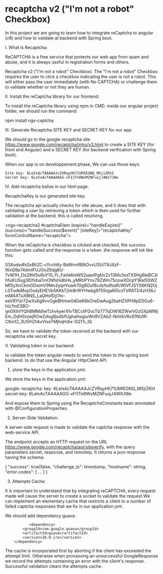 # recaptcha v2 ("I'm not a robot" Checkbox)

In this project we are going to learn how to integrate reCaptcha to angular (v8) and how to validate at backend with Spring boot.

I. What is Recaptcha:

ReCAPTCHA is a free service that protects our web app from spam and abuse, and it is always useful in registration forms and others.

Recaptcha v2 ("I'm not a robot" Checkbox): The "I'm not a robot" Checkbox requires the user to click a checkbox indicating the user is not a robot. This will either pass the user immediately (with No CAPTCHA) or challenge them to validate whether or not they are human.

II. Install the reCaptcha library for our frontend:

To install the reCaptcha library using npm in CMD. inside our angular project folder, we should run the command:

 npm install ngx-captcha 

III. Generate Recaptcha SITE KEY and SECRET KEY for our app:

We should go to the google recaptcha site https://www.google.com/recaptcha/intro/v3.html to create a SITE KEY (for front end Angular) and a SECRET KEY (for backend verification with Spring boot).

When our app is on developpement phase, We can use those keys:

    Site key: 6LeIxAcTAAAAAJcZVRqyHh71UMIEGNQ_MXjiZKhI
    Secret key: 6LeIxAcTAAAAAGG-vFI1TnRWxMZNFuojJ4WifJWe

IV. Add recaptcha balise in our html page:

RecaptchaKey is our generated site key.

The recaptcha api actually checks for site abuse, and it does that with validating a user by retrieving a token which is then used for further validation at the backend. this is called resolving.

<ngx-recaptcha2 #captchaElem (expire)="handleExpire()"
                  (success)="handleSuccess($event)"
                  [siteKey]="recaptchaKey"
                  formControlName="recaptcha">
 </ngx-recaptcha2>
 
 When the reCaptcha is checkbox is clicked and checked, the success function gets called and the response is a token. the response will lok like this:
 
03AsdsdfsSxBIiZC-cYcch6y-BaWrmfB9iOvvU3UiT9J4zF-WxQ9p74dmIFUJOoZ6dg6U-7vW1H_Ds29hI5oRoY10_Yr_FaVe6mW52uaxIPgkIcZv13Mx3ssTX5Hg6leBC3ihfuKUSsg3lDfxbaTmONfshidbHs_yMRtiPYnv79ZWm75cpwXDcpY1RaI5SWZMf5yXnCkmGDwmV9Mo2yqnYuwA70g8Ouf8cdzfsdfsdfcWIVFJSYS6KN2GjL0TudbMxpOxdyEHEVb5KKkTjVe8rWYHwkg9755rgaRi5csTVRATD4zH36JmMAXTuXBNS_LaQHsfDjI7m-eeVRYUr72wXs6g9vvGgkBHmw0dGeK6kOreDwAug2baHZXPH8pD5Gu6-hIz7mESBO-qn0XihfYQhBMMdIwTzhvkyerXfvTBCctFGvcTb777qOW16ZWwVGzGXpMWjEm_DdHSnjwjROwZdog8jsdbfUghaihsgiuWn9VZAb2-NnVkV6c61NUlR-C6m12_3UGHZt4uVtxeTMjhqHdix-SQTh_lQ

So, we have to validate the token received at the backend with our recaptcha site secret key.

V. Validating token in our backend:

to validate the token angular needs to send the token to the spring boot backend. to do that use the Angular HttpClient API. 

1. store the keys in the application.yml:

We store the keys in the application.yml:

google:
  recaptcha:
    key: 6LeIxAcTAAAAAJcZVRqyHh71UMIEGNQ_MXjiZKhI
    secret-key: 6LeIxAcTAAAAAGG-vFI1TnRWxMZNFuojJ4WifJWe
    
    
And expose them to Spring using the RecaptchaConstants bean annotated with @ConfigurationProperties.

2. Server-Side Validation:

A server-side request is made to validate the captcha response with the web-service API.

The endpoint accepts an HTTP request on the URL https://www.google.com/recaptcha/api/siteverify, with the query parameters secret, response, and remoteip. It returns a json response having the schema:

{
    "success": true|false,
    "challenge_ts": timestamp,
    "hostname": string,
    "error-codes": [ ... ]
}

3. Attempts Cache:

It is important to understand that by integrating reCAPTCHA, every request made will cause the server to create a socket to validate the request.We can implement an elementary cache that restricts a client to a number of failed captcha responses that we fix in our application.yml.

We should add dependancy guava:

               <dependency>
			<groupId>com.google.guava</groupId>
			<artifactId>guava</artifactId>
			<version>26.0-jre</version>
		</dependency>

The cache is incorporated first by aborting if the client has exceeded the attempt limit. Otherwise when processing an unsuccessful GoogleResponse we record the attempts containing an error with the client's response. Successful validation clears the attempts cache.


 
 

